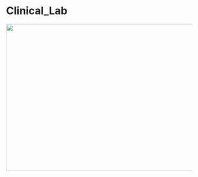 # Clinical_Lab

<p align="center">
     <img width="900" height="400" src="https://github.com/SATHYA-NARAYANA/Clinical_Lab/blob/main/workflow.mp4">
</p>
